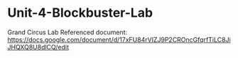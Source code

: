# Unit-4-Blockbuster-Lab
Grand Circus Lab
Referenced document: https://docs.google.com/document/d/17xFU84rVIZJ9P2CROncGfqrfTiLC8JiJHQXQ8U8dlCQ/edit
